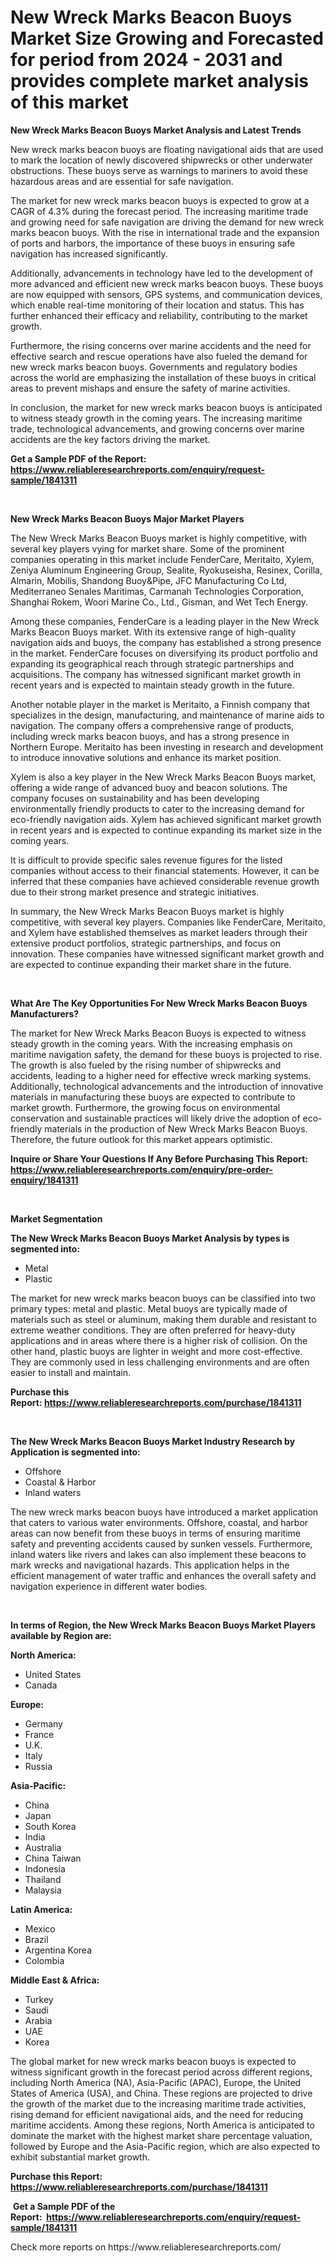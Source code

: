 <p><h1>New Wreck Marks Beacon Buoys Market Size Growing and Forecasted for period from 2024 - 2031 and provides complete market analysis of this market</h1></p><p><strong>New Wreck Marks Beacon Buoys Market Analysis and Latest Trends</strong></p>
<p><p>New wreck marks beacon buoys are floating navigational aids that are used to mark the location of newly discovered shipwrecks or other underwater obstructions. These buoys serve as warnings to mariners to avoid these hazardous areas and are essential for safe navigation.</p><p>The market for new wreck marks beacon buoys is expected to grow at a CAGR of 4.3% during the forecast period. The increasing maritime trade and growing need for safe navigation are driving the demand for new wreck marks beacon buoys. With the rise in international trade and the expansion of ports and harbors, the importance of these buoys in ensuring safe navigation has increased significantly.</p><p>Additionally, advancements in technology have led to the development of more advanced and efficient new wreck marks beacon buoys. These buoys are now equipped with sensors, GPS systems, and communication devices, which enable real-time monitoring of their location and status. This has further enhanced their efficacy and reliability, contributing to the market growth.</p><p>Furthermore, the rising concerns over marine accidents and the need for effective search and rescue operations have also fueled the demand for new wreck marks beacon buoys. Governments and regulatory bodies across the world are emphasizing the installation of these buoys in critical areas to prevent mishaps and ensure the safety of marine activities.</p><p>In conclusion, the market for new wreck marks beacon buoys is anticipated to witness steady growth in the coming years. The increasing maritime trade, technological advancements, and growing concerns over marine accidents are the key factors driving the market.</p></p>
<p><strong>Get a Sample PDF of the Report:&nbsp; <a href="https://www.reliableresearchreports.com/enquiry/request-sample/1841311">https://www.reliableresearchreports.com/enquiry/request-sample/1841311</a></strong></p>
<p>&nbsp;</p>
<p><strong>New Wreck Marks Beacon Buoys Major Market Players</strong></p>
<p><p>The New Wreck Marks Beacon Buoys market is highly competitive, with several key players vying for market share. Some of the prominent companies operating in this market include FenderCare, Meritaito, Xylem, Zeniya Aluminum Engineering Group, Sealite, Ryokuseisha, Resinex, Corilla, Almarin, Mobilis, Shandong Buoy&Pipe, JFC Manufacturing Co Ltd, Mediterraneo Senales Maritimas, Carmanah Technologies Corporation, Shanghai Rokem, Woori Marine Co., Ltd., Gisman, and Wet Tech Energy.</p><p>Among these companies, FenderCare is a leading player in the New Wreck Marks Beacon Buoys market. With its extensive range of high-quality navigation aids and buoys, the company has established a strong presence in the market. FenderCare focuses on diversifying its product portfolio and expanding its geographical reach through strategic partnerships and acquisitions. The company has witnessed significant market growth in recent years and is expected to maintain steady growth in the future.</p><p>Another notable player in the market is Meritaito, a Finnish company that specializes in the design, manufacturing, and maintenance of marine aids to navigation. The company offers a comprehensive range of products, including wreck marks beacon buoys, and has a strong presence in Northern Europe. Meritaito has been investing in research and development to introduce innovative solutions and enhance its market position.</p><p>Xylem is also a key player in the New Wreck Marks Beacon Buoys market, offering a wide range of advanced buoy and beacon solutions. The company focuses on sustainability and has been developing environmentally friendly products to cater to the increasing demand for eco-friendly navigation aids. Xylem has achieved significant market growth in recent years and is expected to continue expanding its market size in the coming years.</p><p>It is difficult to provide specific sales revenue figures for the listed companies without access to their financial statements. However, it can be inferred that these companies have achieved considerable revenue growth due to their strong market presence and strategic initiatives.</p><p>In summary, the New Wreck Marks Beacon Buoys market is highly competitive, with several key players. Companies like FenderCare, Meritaito, and Xylem have established themselves as market leaders through their extensive product portfolios, strategic partnerships, and focus on innovation. These companies have witnessed significant market growth and are expected to continue expanding their market share in the future.</p></p>
<p>&nbsp;</p>
<p><strong>What Are The Key Opportunities For New Wreck Marks Beacon Buoys Manufacturers?</strong></p>
<p><p>The market for New Wreck Marks Beacon Buoys is expected to witness steady growth in the coming years. With the increasing emphasis on maritime navigation safety, the demand for these buoys is projected to rise. The growth is also fueled by the rising number of shipwrecks and accidents, leading to a higher need for effective wreck marking systems. Additionally, technological advancements and the introduction of innovative materials in manufacturing these buoys are expected to contribute to market growth. Furthermore, the growing focus on environmental conservation and sustainable practices will likely drive the adoption of eco-friendly materials in the production of New Wreck Marks Beacon Buoys. Therefore, the future outlook for this market appears optimistic.</p></p>
<p><strong>Inquire or Share Your Questions If Any Before Purchasing This Report: <a href="https://www.reliableresearchreports.com/enquiry/pre-order-enquiry/1841311">https://www.reliableresearchreports.com/enquiry/pre-order-enquiry/1841311</a></strong></p>
<p>&nbsp;</p>
<p><strong>Market Segmentation</strong></p>
<p><strong>The New Wreck Marks Beacon Buoys Market Analysis by types is segmented into:</strong></p>
<p><ul><li>Metal</li><li>Plastic</li></ul></p>
<p><p>The market for new wreck marks beacon buoys can be classified into two primary types: metal and plastic. Metal buoys are typically made of materials such as steel or aluminum, making them durable and resistant to extreme weather conditions. They are often preferred for heavy-duty applications and in areas where there is a higher risk of collision. On the other hand, plastic buoys are lighter in weight and more cost-effective. They are commonly used in less challenging environments and are often easier to install and maintain.</p></p>
<p><strong>Purchase this Report:&nbsp;<a href="https://www.reliableresearchreports.com/purchase/1841311">https://www.reliableresearchreports.com/purchase/1841311</a></strong></p>
<p>&nbsp;</p>
<p><strong>The New Wreck Marks Beacon Buoys Market Industry Research by Application is segmented into:</strong></p>
<p><ul><li>Offshore</li><li>Coastal & Harbor</li><li>Inland waters</li></ul></p>
<p><p>The new wreck marks beacon buoys have introduced a market application that caters to various water environments. Offshore, coastal, and harbor areas can now benefit from these buoys in terms of ensuring maritime safety and preventing accidents caused by sunken vessels. Furthermore, inland waters like rivers and lakes can also implement these beacons to mark wrecks and navigational hazards. This application helps in the efficient management of water traffic and enhances the overall safety and navigation experience in different water bodies.</p></p>
<p>&nbsp;</p>
<p><strong>In terms of Region, the New Wreck Marks Beacon Buoys Market Players available by Region are:</strong></p>
<p>
    <p> <strong> North America: </strong>
        <ul>
            <li>United States</li>
            <li>Canada</li>
        </ul>
        </p> 
    <p> <strong> Europe: </strong>
        <ul>
            <li>Germany</li>
            <li>France</li>
            <li>U.K.</li>
            <li>Italy</li>
            <li>Russia</li>
        </ul>
        </p> 
    <p> <strong> Asia-Pacific: </strong>
        <ul>
            <li>China</li>
            <li>Japan</li>
            <li>South Korea</li>
            <li>India</li>
            <li>Australia</li>
            <li>China Taiwan</li>
            <li>Indonesia</li>
            <li>Thailand</li>
            <li>Malaysia</li>
        </ul>
        </p> 
    <p> <strong> Latin America: </strong>
        <ul>
            <li>Mexico</li>
            <li>Brazil</li>
            <li>Argentina Korea</li>
            <li>Colombia</li>
        </ul>
        </p> 
    <p> <strong> Middle East & Africa: </strong>
        <ul>
            <li>Turkey</li>
            <li>Saudi</li>
            <li>Arabia</li>
            <li>UAE</li>
            <li>Korea</li>
        </ul>
    </p>
    </p>
<p><p>The global market for new wreck marks beacon buoys is expected to witness significant growth in the forecast period across different regions, including North America (NA), Asia-Pacific (APAC), Europe, the United States of America (USA), and China. These regions are projected to drive the growth of the market due to the increasing maritime trade activities, rising demand for efficient navigational aids, and the need for reducing maritime accidents. Among these regions, North America is anticipated to dominate the market with the highest market share percentage valuation, followed by Europe and the Asia-Pacific region, which are also expected to exhibit substantial market growth.</p></p>
<p><strong>Purchase this Report: <a href="https://www.reliableresearchreports.com/purchase/1841311">https://www.reliableresearchreports.com/purchase/1841311</a></strong></p>
<p>&nbsp;<strong>Get a Sample PDF of the Report:&nbsp;&nbsp;<a href="https://www.reliableresearchreports.com/enquiry/request-sample/1841311">https://www.reliableresearchreports.com/enquiry/request-sample/1841311</a></strong></p>
<p><strong></strong></p>
<p>Check more reports on https://www.reliableresearchreports.com/</p>